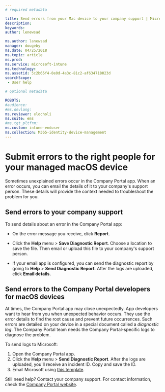 ```yaml
---
# required metadata

title: Send errors from your Mac device to your company support | Microsoft Docs
description:
keywords:
author: lenewsad

ms.author: lanewsad
manager: dougeby
ms.date: 04/25/2018
ms.topic: article
ms.prod:
ms.service: microsoft-intune
ms.technology:
ms.assetid: 5c2b65f4-0e0d-4a3c-81c2-af634718023d
searchScope:
 - User help

# optional metadata

ROBOTS:  
#audience:
#ms.devlang:
ms.reviewer: elocholi
ms.suite: ems
#ms.tgt_pltfrm:
ms.custom: intune-enduser
ms.collection: M365-identity-device-management
---
```


# Submit errors to the right people for your managed macOS device

Sometimes unexplained errors occur in the Company Portal app. When an error occurs, you can email the details of it to your company's support person. These details will provide the context needed to troubleshoot the problem for you.

## Send errors to your company support

To send details about an error in the Company Portal app:

- On the error message you receive, click **Report**.

- Click the **Help** menu > **Save Diagnostic Report**. Choose a location to save the file. Then email or upload this file to your company's support person.

- If your email app is configured, you can send the diagnostic report by going to **Help** > **Send Diagnostic Report**. After the logs are uploaded, click **Email details**.

## Send errors to the Company Portal developers for macOS devices

At times, the Company Portal app may close unexpectedly. App developers want to hear from you when unexpected behavior occurs. They use the error details to find the root cause and prevent future occurrences. Such errors are detailed on your device in a special document called a _diagnostic log_. The Company Portal team needs the Company Portal-specific logs to diagnose the problem.

To send logs to Microsoft:

1. Open the Company Portal app.
2. Click the **Help** menu > **Send Diagnostic Report**.  After the logs are uploaded, you'll receive an incident ID. Copy and save the ID.
3. Email Microsoft using <a href="mailto:IntuneCPiOSfeedback@microsoft.com?subject=My Company Portal App Closed Unexpectedly&body=Paste your incident ID and describe the incident here.">this template</a>.

Still need help? Contact your company support. For contact information, check the [Company Portal website](https://go.microsoft.com/fwlink/?linkid=2010980).
